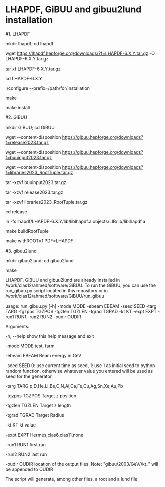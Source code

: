 # LHAPDF, GiBUU and gibuu2lund installation

#1. LHAPDF

mkdir lhapdf; cd lhapdf

wget https://lhapdf.hepforge.org/downloads/?f=LHAPDF-6.X.Y.tar.gz -O LHAPDF-6.X.Y.tar.gz

tar xf LHAPDF-6.X.Y.tar.gz

cd LHAPDF-6.X.Y

./configure --prefix=/path/for/installation

make

make install

#2. GiBUU

mkdir GiBUU; cd GiBUU

wget --content-disposition https://gibuu.hepforge.org/downloads?f=release2023.tar.gz

wget --content-disposition https://gibuu.hepforge.org/downloads?f=buuinput2023.tar.gz

wget --content-disposition https://gibuu.hepforge.org/downloads?f=libraries2023_RootTuple.tar.gz

tar -xzvf buuinput2023.tar.gz

tar -xzvf release2023.tar.gz

tar -xzvf libraries2023_RootTuple.tar.gz

cd release

ln -fs lhapdf/LHAPDF-6.X.Y/lib/liblhapdf.a objects/LIB/lib/liblhapdf.a

make buildRootTuple

make withROOT=1 PDF=LHAPDF

#3. gibuu2lund

mkdir gibuu2lund; cd gibuu2lund

make

LHAPDF, GiBUU and gibuu2lund are already installed in /work/clas12/ahmed/software/GiBUU. To run the GiBUU, you can use the run_gibuu.py script located in this repository or in /work/clas12/ahmed/software/GiBUU/run_gibuu

usage: run_gibuu.py [-h] -mode MODE -ebeam EBEAM -seed SEED -targ TARG -tgzpos TGZPOS -tgzlen TGZLEN -tgrad TGRAD -kt KT -expt EXPT -run1
                    RUN1 -run2 RUN2 -oudir OUDIR

Arguments:

  -h, --help      show this help message and exit

  -mode MODE      test, farm
  
  -ebeam EBEAM    Beam energy in GeV
  
  -seed SEED      0: use current time as seed, 1: use 1 as initial seed to python random function, otherwise whatever value you entered will be used as seed for the generator

  -targ TARG      p,D,He,Li,Be,C,N,Al,Ca,Fe,Cu,Ag,Sn,Xe,Au,Pb
  
  -tgzpos TGZPOS  Target z position
  
  -tgzlen TGZLEN  Target z length
  
  -tgrad TGRAD    Target Radius
  
  -kt KT          kt value
  
  -expt EXPT      Hermes,clas6,clas11,none
  
  -run1 RUN1      first run
  
  -run2 RUN2      last run
  
  -oudir OUDIR    location of the output files. Note: "gibuu/2003/<eBeam>GeV/<targ>/kt_<kt>" will be appended to OUDIR

  The script will generate, among other files, a root and a lund file
